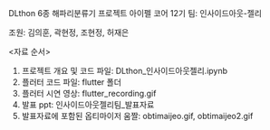 DLthon 6종 해파리분류기 프로젝트
아이펠 코어 12기 팀: 인사이드아웃-젤리

조원: 김의훈, 곽현정, 조현정, 허재은

<자료 순서>
1. 프로젝트 개요 및 코드 파일: DLthon_인사이드아웃젤리.ipynb
2. 플러터 코드 파일: flutter 폴더
3. 플러터 시연 영상: flutter_recording.gif
4. 발표 ppt: 인사이드아웃젤리팀_발표자료
5. 발표자료에 포함된 옵티마이저 움짤: obtimaijeo.gif, obtimaijeo2.gif
